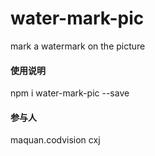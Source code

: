 # water-mark-pic
mark a watermark on the picture


#### 使用说明
npm i water-mark-pic --save

#### 参与人
maquan.codvision cxj
